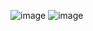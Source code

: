 ![image](https://github.com/dig-ie/trilha-react-gitFind/assets/101150281/1740724a-3c5b-4495-909b-ff5f8f95c095)
![image](https://github.com/dig-ie/trilha-react-gitFind/assets/101150281/3c69754e-bde8-4f87-be83-2c0e030155ca)
